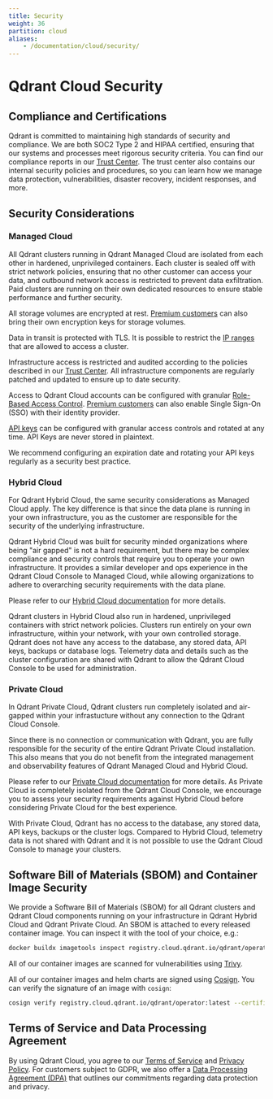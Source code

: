 ```yaml
---
title: Security
weight: 36
partition: cloud
aliases:
    - /documentation/cloud/security/
---
```


# Qdrant Cloud Security

## Compliance and Certifications

Qdrant is committed to maintaining high standards of security and compliance. We are both SOC2 Type 2 and HIPAA certified, ensuring that our systems and processes meet rigorous security criteria. You can find our compliance reports in our [Trust Center](https://qdrant.to/trust-center). The trust center also contains our internal security policies and procedures, so you can learn how we manage data protection, vulnerabilities, disaster recovery, incident responses, and more.

## Security Considerations

### Managed Cloud

All Qdrant clusters running in Qdrant Managed Cloud are isolated from each other in hardened, unprivileged containers. Each cluster is sealed off with strict network policies, ensuring that no other customer can access your data, and outbound network access is restricted to prevent data exfiltration.  Paid clusters are running on their own dedicated resources to ensure stable performance and further security.

All storage volumes are encrypted at rest. [Premium customers](/documentation/cloud-premium/) can also bring their own encryption keys for storage volumes. 

Data in transit is protected with TLS. It is possible to restrict the [IP ranges](/cloud/configure-cluster/#client-ip-restrictions) that are allowed to access a cluster.

Infrastructure access is restricted and audited according to the policies described in our [Trust Center](https://qdrant.to/trust-center). All infrastructure components are regularly patched and updated to ensure up to date security.

Access to Qdrant Cloud accounts can be configured with granular [Role-Based Access Control](/documentation/cloud-rbac/). [Premium customers](/documentation/cloud-premium/) can also enable Single Sign-On (SSO) with their identity provider.

[API keys](/cloud/authentication/) can be configured with granular access controls and rotated at any time. API Keys are never stored in plaintext.

We recommend configuring an expiration date and rotating your API keys regularly as a security best practice.

### Hybrid Cloud

For Qdrant Hybrid Cloud, the same security considerations as Managed Cloud apply. The key difference is that since the data plane is running in your own infrastructure, you as the customer are responsible for the security of the underlying infrastructure.

Qdrant Hybrid Cloud was built for security minded organizations where being "air gapped" is not a hard requirement, but there may be complex compliance and security controls that require you to operate your own infrastructure. It provides a similar developer and ops experience in the Qdrant Cloud Console to Managed Cloud, while allowing organizations to adhere to overarching security requirements with the data plane.

Please refer to our [Hybrid Cloud documentation](/documentation/hybrid-cloud/) for more details.

Qdrant clusters in Hybrid Cloud also run in hardened, unprivileged containers with strict network policies. Clusters run entirely on your own infrastructure, within your network, with your own controlled storage. Qdrant does not have any access to the database, any stored data, API keys, backups or database logs. Telemetry data and details such as the cluster configuration are shared with Qdrant to allow the Qdrant Cloud Console to be used for administration.

### Private Cloud

In Qdrant Private Cloud, Qdrant clusters run completely isolated and air-gapped within your infrastucture without any connection to the Qdrant Cloud Console. 

Since there is no connection or communication with Qdrant, you are fully responsible for the security of the entire Qdrant Private Cloud installation. This also means that you do not benefit from the integrated management and observability features of Qdrant Managed Cloud and Hybrid Cloud.

Please refer to our [Private Cloud documentation](/documentation/private-cloud/) for more details. As Private Cloud is completely isolated from the Qdrant Cloud Console, we encourage you to assess your security requirements against Hybrid Cloud before considering Private Cloud for the best experience.

With Private Cloud, Qdrant has no access to the database, any stored data, API keys, backups or the cluster logs. Compared to Hybrid Cloud, telemetry data is not shared with Qdrant and it is not possible to use the Qdrant Cloud Console to manage your clusters.

## Software Bill of Materials (SBOM) and Container Image Security

We provide a Software Bill of Materials (SBOM) for all Qdrant clusters and Qdrant Cloud components running on your infrastructure in Qdrant Hybrid Cloud and Qdrant Private Cloud. An SBOM is attached to every released container image. You can inspect it with the tool of your choice, e.g.:

```bash
docker buildx imagetools inspect registry.cloud.qdrant.io/qdrant/operator:latest --format "{{ json .SBOM }}"
```

All of our container images are scanned for vulnerabilities using [Trivy](https://trivy.dev/).

All of our container images and helm charts are signed using [Cosign](https://docs.sigstore.dev/). You can verify the signature of an image with `cosign`:

```bash
cosign verify registry.cloud.qdrant.io/qdrant/operator:latest --certificate-oidc-issuer=https://token.actions.githubusercontent.com --certificate-identity-regexp='https://github.com/qdrant/.*'
```

## Terms of Service and Data Processing Agreement

By using Qdrant Cloud, you agree to our [Terms of Service](https://cloud.qdrant.io/service-agreement) and [Privacy Policy](https://cloud.qdrant.io/privacy-policy). For customers subject to GDPR, we also offer a [Data Processing Agreement (DPA)](https://cloud.qdrant.io/dpa) that outlines our commitments regarding data protection and privacy.
